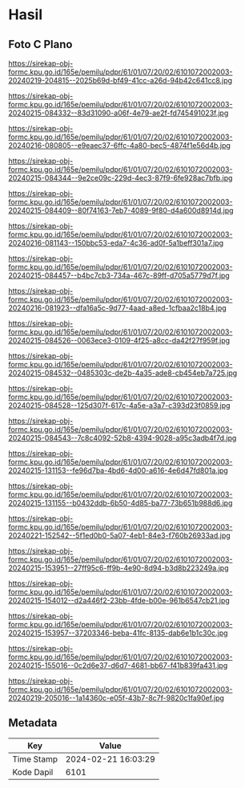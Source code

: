 # Hasil

## Foto C Plano

https://sirekap-obj-formc.kpu.go.id/165e/pemilu/pdpr/61/01/07/20/02/6101072002003-20240219-204815--2025b69d-bf49-41cc-a26d-94b42c641cc8.jpg

https://sirekap-obj-formc.kpu.go.id/165e/pemilu/pdpr/61/01/07/20/02/6101072002003-20240215-084332--83d31090-a06f-4e79-ae2f-fd745491023f.jpg

https://sirekap-obj-formc.kpu.go.id/165e/pemilu/pdpr/61/01/07/20/02/6101072002003-20240216-080805--e9eaec37-6ffc-4a80-bec5-4874f1e56d4b.jpg

https://sirekap-obj-formc.kpu.go.id/165e/pemilu/pdpr/61/01/07/20/02/6101072002003-20240215-084344--9e2ce09c-229d-4ec3-87f9-6fe928ac7bfb.jpg

https://sirekap-obj-formc.kpu.go.id/165e/pemilu/pdpr/61/01/07/20/02/6101072002003-20240215-084409--80f74163-7eb7-4089-9f80-d4a600d8914d.jpg

https://sirekap-obj-formc.kpu.go.id/165e/pemilu/pdpr/61/01/07/20/02/6101072002003-20240216-081143--150bbc53-eda7-4c36-ad0f-5a1beff301a7.jpg

https://sirekap-obj-formc.kpu.go.id/165e/pemilu/pdpr/61/01/07/20/02/6101072002003-20240215-084457--b4bc7cb3-734a-467c-89ff-d705a5779d7f.jpg

https://sirekap-obj-formc.kpu.go.id/165e/pemilu/pdpr/61/01/07/20/02/6101072002003-20240216-081923--dfa16a5c-9d77-4aad-a8ed-1cfbaa2c18b4.jpg

https://sirekap-obj-formc.kpu.go.id/165e/pemilu/pdpr/61/01/07/20/02/6101072002003-20240215-084526--0063ece3-0109-4f25-a8cc-da42f27f959f.jpg

https://sirekap-obj-formc.kpu.go.id/165e/pemilu/pdpr/61/01/07/20/02/6101072002003-20240215-084532--0485303c-de2b-4a35-ade8-cb454eb7a725.jpg

https://sirekap-obj-formc.kpu.go.id/165e/pemilu/pdpr/61/01/07/20/02/6101072002003-20240215-084528--125d307f-617c-4a5e-a3a7-c393d23f0859.jpg

https://sirekap-obj-formc.kpu.go.id/165e/pemilu/pdpr/61/01/07/20/02/6101072002003-20240215-084543--7c8c4092-52b8-4394-9028-a95c3adb4f7d.jpg

https://sirekap-obj-formc.kpu.go.id/165e/pemilu/pdpr/61/01/07/20/02/6101072002003-20240215-131153--fe96d7ba-4bd6-4d00-a616-4e6d47fd801a.jpg

https://sirekap-obj-formc.kpu.go.id/165e/pemilu/pdpr/61/01/07/20/02/6101072002003-20240215-131155--b0432ddb-6b50-4d85-ba77-73b651b988d6.jpg

https://sirekap-obj-formc.kpu.go.id/165e/pemilu/pdpr/61/01/07/20/02/6101072002003-20240221-152542--5f1ed0b0-5a07-4eb1-84e3-f760b26933ad.jpg

https://sirekap-obj-formc.kpu.go.id/165e/pemilu/pdpr/61/01/07/20/02/6101072002003-20240215-153951--27ff95c6-ff9b-4e90-8d94-b3d8b223249a.jpg

https://sirekap-obj-formc.kpu.go.id/165e/pemilu/pdpr/61/01/07/20/02/6101072002003-20240215-154012--d2a446f2-23bb-4fde-b00e-961b6547cb21.jpg

https://sirekap-obj-formc.kpu.go.id/165e/pemilu/pdpr/61/01/07/20/02/6101072002003-20240215-153957--37203346-beba-41fc-8135-dab6e1b1c30c.jpg

https://sirekap-obj-formc.kpu.go.id/165e/pemilu/pdpr/61/01/07/20/02/6101072002003-20240215-155016--0c2d6e37-d6d7-4681-bb67-f41b839fa431.jpg

https://sirekap-obj-formc.kpu.go.id/165e/pemilu/pdpr/61/01/07/20/02/6101072002003-20240219-205016--1a14360c-e05f-43b7-8c7f-9820c1fa90ef.jpg


## Metadata

| Key        | Value               |
| ---------- | ------------------- |
| Time Stamp | 2024-02-21 16:03:29 |
| Kode Dapil | 6101                |



